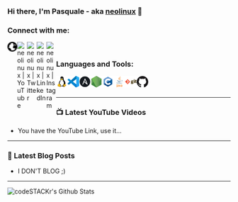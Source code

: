 ### Hi there, I'm Pasquale - aka [neolinux][website] 👋

### Connect with me:

[<img align="left" alt="neolinux.eu" width="22px" src="https://raw.githubusercontent.com/iconic/open-iconic/master/svg/globe.svg" />][website]
[<img align="left" alt="neolinux | YouTube" width="22px" src="https://cdn.jsdelivr.net/npm/simple-icons@v3/icons/youtube.svg" />][youtube]
[<img align="left" alt="neolinux | Twitter" width="22px" src="https://cdn.jsdelivr.net/npm/simple-icons@v3/icons/twitter.svg" />][twitter]
[<img align="left" alt="neolinux | LinkedIn" width="22px" src="https://cdn.jsdelivr.net/npm/simple-icons@v3/icons/linkedin.svg" />][linkedin]
[<img align="left" alt="neolinux | Instagram" width="22px" src="https://cdn.jsdelivr.net/npm/simple-icons@v3/icons/instagram.svg" />][instagram]

<br />

### Languages and Tools:

<img align="left" alt="Linux" width="26px" src="https://github.com/github/explore/blob/main/topics/linux/linux.png?raw=true" />
<img align="left" alt="Visual Studio Code" width="26px" src="https://raw.githubusercontent.com/github/explore/80688e429a7d4ef2fca1e82350fe8e3517d3494d/topics/visual-studio-code/visual-studio-code.png" />
<img align="left" alt="Ansible" width="26px" src="https://github.com/github/explore/blob/main/topics/ansible/ansible.png?raw=true" />
<img align="left" alt="Node.js" width="26px" src="https://raw.githubusercontent.com/github/explore/80688e429a7d4ef2fca1e82350fe8e3517d3494d/topics/nodejs/nodejs.png" />
<img align="left" alt="C" width="26px" src="https://raw.githubusercontent.com/github/explore/80688e429a7d4ef2fca1e82350fe8e3517d3494d/topics/c/c.png" />
<img align="left" alt="Java" width="26px" src="https://raw.githubusercontent.com/github/explore/80688e429a7d4ef2fca1e82350fe8e3517d3494d/topics/java/java.png" />
<img align="left" alt="Git" width="26px" src="https://raw.githubusercontent.com/github/explore/80688e429a7d4ef2fca1e82350fe8e3517d3494d/topics/git/git.png" />
<img align="left" alt="GitHub" width="26px" src="https://raw.githubusercontent.com/github/explore/78df643247d429f6cc873026c0622819ad797942/topics/github/github.png" />

<br />
<br />

---

### 📺 Latest YouTube Videos
<!-- YOUTUBE:START -->
- You have the YouTube Link, use it...
<!-- YOUTUBE:END -->

---

### 📕 Latest Blog Posts
<!-- BLOG-POST-LIST:START -->
- I DON'T BLOG ;)
<!-- BLOG-POST-LIST:END -->

---

<img align="left" alt="codeSTACKr's Github Stats" src="https://github-readme-stats.vercel.app/api?username=neolinux&show_icons=true&hide_border=true" />

[website]: https://neolinux.eu
[twitter]: https://twitter.com/neolinux
[youtube]: https://www.youtube.com/neolinux
[instagram]: https://instagram.com/neolinux
[linkedin]: https://linkedin.com/in/neolinux

